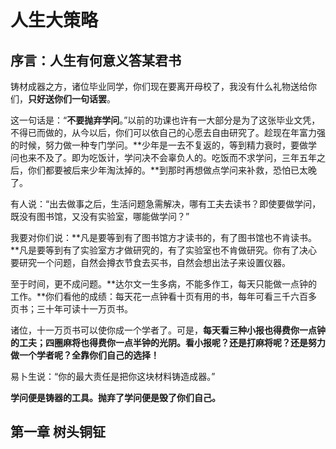 # 人生大策略

## 序言：人生有何意义答某君书

铸材成器之方，诸位毕业同学，你们现在要离开母校了，我没有什么礼物送给你们，**只好送你们一句话罢**。

这一句话是：“**不要抛弃学问**。”以前的功课也许有一大部分是为了这张毕业文凭，不得已而做的，从今以后，你们可以依自己的心愿去自由研究了。趁现在年富力强的时候，努力做一种专门学问。**少年是一去不复返的，等到精力衰时，要做学问也来不及了。即为吃饭计，学问决不会辜负人的。吃饭而不求学问，三年五年之后，你们都要被后来少年淘汰掉的。**到那时再想做点学问来补救，恐怕已太晚了。

有人说：“出去做事之后，生活问题急需解决，哪有工夫去读书？即使要做学问，既没有图书馆，又没有实验室，哪能做学问？”

我要对你们说：**凡是要等到有了图书馆方才读书的，有了图书馆也不肯读书。**凡是要等到有了实验室方才做研究的，有了实验室也不肯做研究。你有了决心要研究一个问题，自然会撙衣节食去买书，自然会想出法子来设置仪器。

至于时间，更不成问题。**达尔文一生多病，不能多作工，每天只能做一点钟的工作。**你们看他的成绩：每天花一点钟看十页有用的书，每年可看三千六百多页书；三十年可读十一万页书。

诸位，十一万页书可以使你成一个学者了。可是，**每天看三种小报也得费你一点钟的工夫；四圈麻将也得费你一点半钟的光阴。看小报呢？还是打麻将呢？还是努力做一个学者呢？全靠你们自己的选择！**

易卜生说：“你的最大责任是把你这块材料铸造成器。”

**学问便是铸器的工具。抛弃了学问便是毁了你们自己。**


## 第一章 树头铜钲































































































































































































